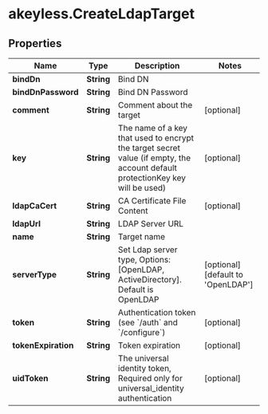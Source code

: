 # akeyless.CreateLdapTarget

## Properties

Name | Type | Description | Notes
------------ | ------------- | ------------- | -------------
**bindDn** | **String** | Bind DN | 
**bindDnPassword** | **String** | Bind DN Password | 
**comment** | **String** | Comment about the target | [optional] 
**key** | **String** | The name of a key that used to encrypt the target secret value (if empty, the account default protectionKey key will be used) | [optional] 
**ldapCaCert** | **String** | CA Certificate File Content | [optional] 
**ldapUrl** | **String** | LDAP Server URL | 
**name** | **String** | Target name | 
**serverType** | **String** | Set Ldap server type, Options:[OpenLDAP, ActiveDirectory]. Default is OpenLDAP | [optional] [default to &#39;OpenLDAP&#39;]
**token** | **String** | Authentication token (see &#x60;/auth&#x60; and &#x60;/configure&#x60;) | [optional] 
**tokenExpiration** | **String** | Token expiration | [optional] 
**uidToken** | **String** | The universal identity token, Required only for universal_identity authentication | [optional] 


